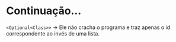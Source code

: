 # Continuação...

`<Optional<Class>>` -> Ele não cracha o programa e traz apenas o id correspondente ao invés de uma lista.